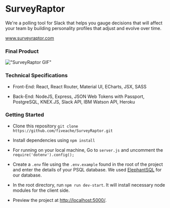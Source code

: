 # SurveyRaptor

We're a polling tool for Slack that helps you gauge decisions that will affect your team by building personality profiles that adjust and evolve over time.

www.surveyraptor.com

### Final Product

!["SurveyRaptor GIF"](https://github.com/fiveache/SurveyRaptor/blob/master/docs/SurveyRaptor-Screens.gif)

### Technical Specifications

- Front-End: React, React Router, Material UI, ECharts, JSX, SASS

- Back-End: NodeJS, Express, JSON Web Tokens with Passport, PostgreSQL, KNEX.JS, Slack API, IBM Watson API, Heroku

### Getting Started

-   Clone this repository
    `git clone https://github.com/fiveache/SurveyRaptor.git`

-   Install dependencies using `npm install`

-   For running on your local machine, Go to `server.js` and uncomment the `require('dotenv').config();`

-   Create a `.env` file using the `.env.example` found in the root of the project and enter the details of your PSQL database. We used [ElephantSQL](https://www.elephantsql.com/) for our database.

-   In the root directory, run `npm run dev-start`. It will install necessary node modules for the client side.

-   Preview the project at <http://localhost:5000/>.

